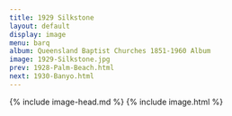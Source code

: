 ```yaml
---
title: 1929 Silkstone
layout: default
display: image
menu: barq
album: Queensland Baptist Churches 1851-1960 Album
image: 1929-Silkstone.jpg
prev: 1928-Palm-Beach.html
next: 1930-Banyo.html
---
```

{% include image-head.md %}
{% include image.html %}